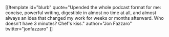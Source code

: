 [[!template id="blurb"
quote="Upended the whole podcast format for me: concise, powerful writing, digestible in almost no time at all, and almost always an idea that changed my work for weeks or months afterward. Who doesn't have 3 minutes? Chef's kiss."
author="Jon Fazzaro"
twitter="jonfazzaro"
]]
<!-- https://www.linkedin.com/posts/industrial-logic-inc-_have-you-met-our-friend-jon-jon-is-a-full-stack-activity-7095509421228773377-XTca -->
